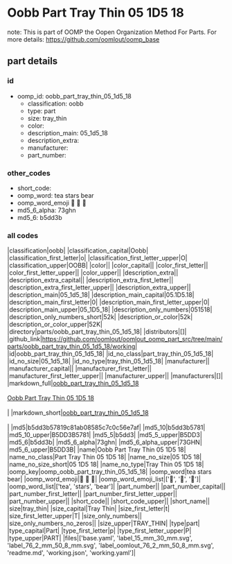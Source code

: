 # Oobb Part Tray Thin 05 1D5 18  

note: This is part of OOMP the Oopen Organization Method For Parts. For more details: https://github.com/oomlout/oomp_base

##  part details





### id
* oomp_id: oobb_part_tray_thin_05_1d5_18
  * classification: oobb
  * type: part
  * size: tray_thin
  * color: 
  * description_main: 05_1d5_18
  * description_extra: 
  * manufacturer: 
  * part_number: 

### other_codes
* short_code: 
* oomp_word: tea stars bear
* oomp_word_emoji :tea: :stars: :bear:
* md5_6_alpha: 73ghn
* md5_6: b5dd3b

### all codes 
|classification|oobb|
|classification_capital|Oobb|
|classification_first_letter|o|
|classification_first_letter_upper|O|
|classification_upper|OOBB|
|color||
|color_capital||
|color_first_letter||
|color_first_letter_upper||
|color_upper||
|description_extra||
|description_extra_capital||
|description_extra_first_letter||
|description_extra_first_letter_upper||
|description_extra_upper||
|description_main|05_1d5_18|
|description_main_capital|05.1D5.18|
|description_main_first_letter|0|
|description_main_first_letter_upper|0|
|description_main_upper|05_1D5_18|
|description_only_numbers|051518|
|description_only_numbers_short|52k|
|description_or_color|52k|
|description_or_color_upper|52K|
|directory|parts/oobb_part_tray_thin_05_1d5_18|
|distributors|[]|
|github_link|https://github.com/oomlout/oomlout_oomp_part_src/tree/main/parts/oobb_part_tray_thin_05_1d5_18/working|
|id|oobb_part_tray_thin_05_1d5_18|
|id_no_class|part_tray_thin_05_1d5_18|
|id_no_size|05_1d5_18|
|id_no_type|tray_thin_05_1d5_18|
|manufacturer||
|manufacturer_capital||
|manufacturer_first_letter||
|manufacturer_first_letter_upper||
|manufacturer_upper||
|manufacturers|[]|
|markdown_full|[oobb_part_tray_thin_05_1d5_18](https://github.com/oomlout/oomlout_oomp_part_src/tree/main/parts/oobb_part_tray_thin_05_1d5_18/working)<br>[](https://github.com/oomlout/oomlout_oomp_part_src/tree/main/parts/oobb_part_tray_thin_05_1d5_18/working)<br>[Oobb Part Tray Thin 05 1D5 18](https://github.com/oomlout/oomlout_oomp_part_src/tree/main/parts/oobb_part_tray_thin_05_1d5_18/working)<br><br>|
|markdown_short|[oobb_part_tray_thin_05_1d5_18](https://github.com/oomlout/oomlout_oomp_part_src/tree/main/parts/oobb_part_tray_thin_05_1d5_18/working)<br><br>|
|md5|b5dd3b57819c81ab08585c7c0c56e7af|
|md5_10|b5dd3b5781|
|md5_10_upper|B5DD3B5781|
|md5_5|b5dd3|
|md5_5_upper|B5DD3|
|md5_6|b5dd3b|
|md5_6_alpha|73ghn|
|md5_6_alpha_upper|73GHN|
|md5_6_upper|B5DD3B|
|name|Oobb Part Tray Thin 05 1D5 18|
|name_no_class|Part Tray Thin 05 1D5 18|
|name_no_size|05 1D5 18|
|name_no_size_short|05 1D5 18|
|name_no_type|Tray Thin 05 1D5 18|
|oomp_key|oomp_oobb_part_tray_thin_05_1d5_18|
|oomp_word|tea stars bear|
|oomp_word_emoji|:tea: :stars: :bear:|
|oomp_word_emoji_list|[':tea:', ':stars:', ':bear:']|
|oomp_word_list|['tea', 'stars', 'bear']|
|part_number||
|part_number_capital||
|part_number_first_letter||
|part_number_first_letter_upper||
|part_number_upper||
|short_code||
|short_code_upper||
|short_name||
|size|tray_thin|
|size_capital|Tray Thin|
|size_first_letter|t|
|size_first_letter_upper|T|
|size_only_numbers||
|size_only_numbers_no_zeros||
|size_upper|TRAY_THIN|
|type|part|
|type_capital|Part|
|type_first_letter|p|
|type_first_letter_upper|P|
|type_upper|PART|
|files|['base.yaml', 'label_15_mm_30_mm.svg', 'label_76_2_mm_50_8_mm.svg', 'label_oomlout_76_2_mm_50_8_mm.svg', 'readme.md', 'working.json', 'working.yaml']|
